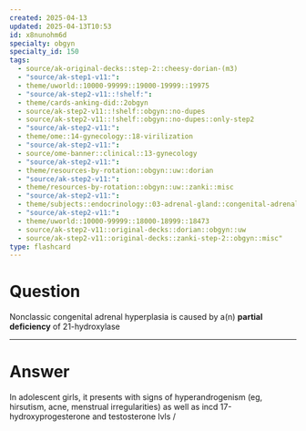 ```yaml
---
created: 2025-04-13
updated: 2025-04-13T10:53
id: x8nunohm6d
specialty: obgyn
specialty_id: 150
tags:
  - source/ak-original-decks::step-2::cheesy-dorian-(m3)
  - "source/ak-step1-v11:": 
  - theme/uworld::10000-99999::19000-19999::19975
  - "source/ak-step2-v11::!shelf:": 
  - theme/cards-anking-did::2obgyn
  - source/ak-step2-v11::!shelf::obgyn::no-dupes
  - source/ak-step2-v11::!shelf::obgyn::no-dupes::only-step2
  - "source/ak-step2-v11:": 
  - theme/ome::14-gynecology::18-virilization
  - "source/ak-step2-v11:": 
  - source/ome-banner::clinical::13-gynecology
  - "source/ak-step2-v11:": 
  - theme/resources-by-rotation::obgyn::uw::dorian
  - "source/ak-step2-v11:": 
  - theme/resources-by-rotation::obgyn::uw::zanki::misc
  - "source/ak-step2-v11:": 
  - theme/subjects::endocrinology::03-adrenal-gland::congenital-adrenal-hyperplasia
  - "source/ak-step2-v11:": 
  - theme/uworld::10000-99999::18000-18999::18473
  - source/ak-step2-v11::original-decks::dorian::obgyn::uw
  - source/ak-step2-v11::original-decks::zanki-step-2::obgyn::misc"
type: flashcard
---
```


# Question
Nonclassic congenital adrenal hyperplasia is caused by a(n) **partial deficiency** of 21-hydroxylase

---

# Answer
In adolescent girls, it presents with signs of hyperandrogenism (eg, hirsutism, acne, menstrual irregularities) as well as incd 17-hydroxyprogesterone and testosterone lvls    /